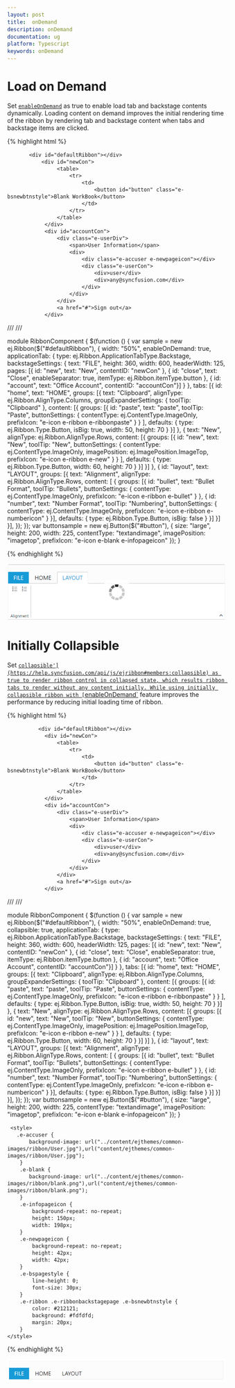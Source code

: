 ```yaml
---
layout: post
title:  onDemand
description: onDemand
documentation: ug
platform: Typescript
keywords: onDemand
---
```


# Load on Demand

Set [`enableOnDemand`](https://help.syncfusion.com/api/js/ejribbon#members:enableondemand) as true to enable load tab and backstage contents dynamically. Loading content on demand improves the initial rendering time of the ribbon by rendering tab and backstage content when tabs and backstage items are clicked.
 
{% highlight html %}

           <div id="defaultRibbon"></div>
               <div id="newCon">
                    <table>
                        <tr>
                            <td>
                                <button id="button" class="e-bsnewbtnstyle">Blank WorkBook</button>
                            </td>
                        </tr>
                    </table>
                </div>
                <div id="accountCon">
                    <div class="e-userDiv">
                        <span>User Information</span>
                        <div>
                            <div class="e-accuser e-newpageicon"></div>
                            <div class="e-userCon">
                                <div>user</div>
                                <div>any@syncfusion.com</div>
                            </div>
                        </div>
                    </div>
                    <a href="#">Sign out</a>
                </div>
                

/// <reference path="tsfiles/jquery.d.ts" />
/// <reference path="tsfiles/ej.web.all.d.ts" />

module RibbonComponent {
    $(function () {
        var sample = new ej.Ribbon($("#defaultRibbon"), {
               width: "50%",
               enableOnDemand: true,
                applicationTab: {
                    type: ej.Ribbon.ApplicationTabType.Backstage,
                    backstageSettings: {
                        text: "FILE",
                        height: 360,
                        width: 600,
                        headerWidth: 125,
                        pages: [{ id: "new", text: "New", contentID: "newCon" },
                                { id: "close", text: "Close", enableSeparator: true, itemType: ej.Ribbon.itemType.button },
                                { id: "account", text: "Office Account", contentID: "accountCon"}]
                    }
                },
                tabs: [{
                    id: "home", text: "HOME", groups: [{
                        text: "Clipboard", alignType: ej.Ribbon.AlignType.Columns, groupExpanderSettings: {
                            toolTip: "Clipboard"
                        }, content: [{
                            groups: [{
                                id: "paste",
                                text: "paste",
                                toolTip: "Paste",
                                buttonSettings: {
                                    contentType: ej.ContentType.ImageOnly,
                                    prefixIcon: "e-icon e-ribbon e-ribbonpaste"
                                }
                            }
                            ],
                            defaults: {
                                type: ej.Ribbon.Type.Button,
                                isBig: true,
                                width: 50,
                                height: 70
                            }
                        }]
                    },
                  	{
					    text: "New", alignType: ej.Ribbon.AlignType.Rows, content: [{
					        groups: [{
					            id: "new",
					            text: "New",
					            toolTip: "New",
					            buttonSettings: {
					                contentType: ej.ContentType.ImageOnly,
					                imagePosition: ej.ImagePosition.ImageTop,
					                prefixIcon: "e-icon e-ribbon e-new"
					            }
					        }
					        ],
					        defaults: {
					            type: ej.Ribbon.Type.Button,
					            width: 60,
					            height: 70
					        }
					    }]
					}]
                },
				{
				    id: "layout", text: "LAYOUT", groups: [{
				        text: "Alignment", alignType: ej.Ribbon.AlignType.Rows, content: [
						{
						    groups: [{
						        id: "bullet",
						        text: "Bullet Format",
						        toolTip: "Bullets",
						        buttonSettings: {
						            contentType: ej.ContentType.ImageOnly,
						            prefixIcon: "e-icon e-ribbon e-bullet"
						        }
						    },
                             {
                                 id: "number",
                                 text: "Number Format",
                                 toolTip: "Numbering",
                                 buttonSettings: {
                                     contentType: ej.ContentType.ImageOnly,
                                     prefixIcon: "e-icon e-ribbon e-numbericon"
                                 }
                             }],
						    defaults: {
						        type: ej.Ribbon.Type.Button,
						        isBig: false
						    }
						}]
				    }]
				}],
            });
        });
     var buttonsample = new ej.Button($("#button"), {
            size: "large",
            height: 200,
            width: 225,
            contentType: "textandimage",
            imagePosition: "imagetop",
            prefixIcon: "e-icon e-blank e-infopageicon"
        });
  }
     <style>
       .e-accuser {
           background-image: url("../content/ejthemes/common-images/ribbon/User.jpg"),url("content/ejthemes/common-images/ribbon/User.jpg");
        }
        .e-blank {
           background-image: url("../content/ejthemes/common-images/ribbon/blank.png"),url("content/ejthemes/common-images/ribbon/blank.png");
        }
        .e-infopageicon {
            background-repeat: no-repeat;
            height: 150px;
            width: 198px;
        }
        .e-newpageicon {
            background-repeat: no-repeat;
            height: 42px;
            width: 42px;
        }
        .e-bspagestyle {
            line-height: 0;
            font-size: 30px;
        }
        .e-ribbon .e-ribbonbackstagepage .e-bsnewbtnstyle {
            color: #212121;
            background: #fdfdfd;
            margin: 20px;
        }
    </style>

{% endhighlight %}

![](On_Demand_images/onDemand_img1.png)

# Initially Collapsible

Set [`collapsible'](https://help.syncfusion.com/api/js/ejribbon#members:collapsible) as true to render ribbon control in collapsed state, which results ribbon tabs to render without any content initially.
While using initially collapsible ribbon with [`enableOnDemand`](https://help.syncfusion.com/api/js/ejribbon#members:enableondemand) feature improves the performance by reducing initial loading time of ribbon.

{% highlight html %}

              <div id="defaultRibbon"></div>
                <div id="newCon">
                    <table>
                        <tr>
                            <td>
                                <button id="button" class="e-bsnewbtnstyle">Blank WorkBook</button>
                            </td>
                        </tr>
                    </table>
                </div>
                <div id="accountCon">
                    <div class="e-userDiv">
                        <span>User Information</span>
                        <div>
                            <div class="e-accuser e-newpageicon"></div>
                            <div class="e-userCon">
                                <div>user</div>
                                <div>any@syncfusion.com</div>
                            </div>
                        </div>
                    </div>
                    <a href="#">Sign out</a>
                </div>
                
/// <reference path="tsfiles/jquery.d.ts" />
/// <reference path="tsfiles/ej.web.all.d.ts" />

module RibbonComponent {
    $(function () {
        var sample = new ej.Ribbon($("#defaultRibbon"), {
                width: "50%",
                enableOnDemand: true,
                collapsible: true,
                applicationTab: {
                    type: ej.Ribbon.ApplicationTabType.Backstage,
                    backstageSettings: {
                        text: "FILE",
                        height: 360,
                        width: 600,
                        headerWidth: 125,
                        pages: [{ id: "new", text: "New", contentID: "newCon" },
                                { id: "close", text: "Close", enableSeparator: true, itemType: ej.Ribbon.itemType.button },
                                { id: "account", text: "Office Account", contentID: "accountCon"}]
                    }
                },
                tabs: [{
                    id: "home", text: "HOME", groups: [{
                        text: "Clipboard", alignType: ej.Ribbon.AlignType.Columns, groupExpanderSettings: {
                            toolTip: "Clipboard"
                        }, content: [{
                            groups: [{
                                id: "paste",
                                text: "paste",
                                toolTip: "Paste",
                                buttonSettings: {
                                    contentType: ej.ContentType.ImageOnly,
                                    prefixIcon: "e-icon e-ribbon e-ribbonpaste"
                                }
                            }
                            ],
                            defaults: {
                                type: ej.Ribbon.Type.Button,
                                isBig: true,
                                width: 50,
                                height: 70
                            }
                        }]
                    },
                  	{
					    text: "New", alignType: ej.Ribbon.AlignType.Rows, content: [{
					        groups: [{
					            id: "new",
					            text: "New",
					            toolTip: "New",
					            buttonSettings: {
					                contentType: ej.ContentType.ImageOnly,
					                imagePosition: ej.ImagePosition.ImageTop,
					                prefixIcon: "e-icon e-ribbon e-new"
					            }
					        }
					        ],
					        defaults: {
					            type: ej.Ribbon.Type.Button,
					            width: 60,
					            height: 70
					        }
					    }]
					}]
                },
				{
				    id: "layout", text: "LAYOUT", groups: [{
				        text: "Alignment", alignType: ej.Ribbon.AlignType.Rows, content: [
						{
						    groups: [{
						        id: "bullet",
						        text: "Bullet Format",
						        toolTip: "Bullets",
						        buttonSettings: {
						            contentType: ej.ContentType.ImageOnly,
						            prefixIcon: "e-icon e-ribbon e-bullet"
						        }
						    },
                             {
                                 id: "number",
                                 text: "Number Format",
                                 toolTip: "Numbering",
                                 buttonSettings: {
                                     contentType: ej.ContentType.ImageOnly,
                                     prefixIcon: "e-icon e-ribbon e-numbericon"
                                 }
                             }],
						    defaults: {
						        type: ej.Ribbon.Type.Button,
						        isBig: false
						    }
						}]
				    }]
				}],
            });
        });
    var buttonsample = new ej.Button($("#button"), {
            size: "large",
            height: 200,
            width: 225,
            contentType: "textandimage",
            imagePosition: "imagetop",
            prefixIcon: "e-icon e-blank e-infopageicon"
        });
 }
    
     <style>
       .e-accuser {
           background-image: url("../content/ejthemes/common-images/ribbon/User.jpg"),url("content/ejthemes/common-images/ribbon/User.jpg");
        }
        .e-blank {
           background-image: url("../content/ejthemes/common-images/ribbon/blank.png"),url("content/ejthemes/common-images/ribbon/blank.png");
        }
        .e-infopageicon {
            background-repeat: no-repeat;
            height: 150px;
            width: 198px;
        }
        .e-newpageicon {
            background-repeat: no-repeat;
            height: 42px;
            width: 42px;
        }
        .e-bspagestyle {
            line-height: 0;
            font-size: 30px;
        }
        .e-ribbon .e-ribbonbackstagepage .e-bsnewbtnstyle {
            color: #212121;
            background: #fdfdfd;
            margin: 20px;
        }
    </style>

{% endhighlight %}

![](On_Demand_images/onDemand_img2.png)